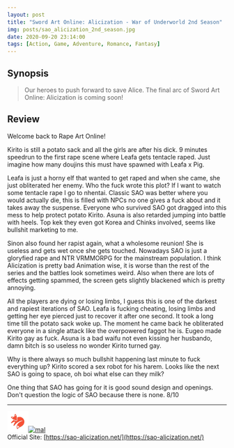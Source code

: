 ```yaml
---
layout: post
title: "Sword Art Online: Alicization - War of Underworld 2nd Season"
img: posts/sao_alicization_2nd_season.jpg 
date: 2020-09-20 23:14:00
tags: [Action, Game, Adventure, Romance, Fantasy]
---
```


## Synopsis
>Our heroes to push forward to save Alice. The final arc of Sword Art Online: Alicization is coming soon!

## Review
Welcome back to Rape Art Online!

Kirito is still a potato sack and all the girls are after his dick. 9 minutes speedrun to the first rape scene where Leafa gets tentacle raped. Just imagine how many doujins this must have spawned with Leafa x Pig.

Leafa is just a horny elf that wanted to get raped and when she came, she just obliterated her enemy. Who the fuck wrote this plot? If I want to watch some tentacle rape I go to nhentai. Classic SAO was better where you would actually die, this is filled with NPCs no one gives a fuck about and it takes away the suspense.
Everyone who survived SAO got dragged into this mess to help protect potato Kirito. Asuna is also retarded jumping into battle with heels. Top kek they even got Korea and Chinks involved, seems like bullshit marketing to me.

Sinon also found her rapist again, what a wholesome reunion! She is useless and gets wet once she gets touched. Nowadays SAO is just a gloryfied rape and NTR VRMMORPG for the mainstream population.
I think Alicization is pretty bad Animation wise, it is worse than the rest of the series and the battles look sometimes weird. Also when there are lots of effects getting spammed, the screen gets slightly blackened which is pretty annoying. 

All the players are dying or losing limbs, I guess this is one of the darkest and rapiest iterations of SAO. Leafa is fucking cheating, losing limbs and getting her eye pierced just to recover it after one second.
It took a long time till the potato sack woke up. The moment he came back he obliterated everyone in a single attack like the overpowered faggot he is. Eugeo made Kirito gay as fuck. Asuna is a bad waifu not even kissing her husbando, damn bitch is so useless no wonder Kirito turned gay.

Why is there always so much bullshit happening last minute to fuck everything up? Kirito scored a sex robot for his harem. Looks like the next SAO is going to space, oh boi what else can they milk?
  
One thing that SAO has going for it is good sound design and openings. Don't question the logic of SAO because there is none. 8/10

---

[![kitsu](..\assets\img\kitsu.png)](https://kitsu.io/anime/sword-art-online-alicization-war-of-underworld-2nd-season)[![mal](..\assets\img\mal.ico)](https://myanimelist.net/anime/40540/Sword_Art_Online__Alicization_-_War_of_Underworld_2nd_Season)  
Official Site: [https://sao-alicization.net/](https://sao-alicization.net/)